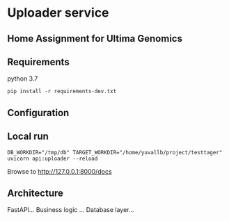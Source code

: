 # Uploader service 

## Home Assignment for Ultima Genomics

## Requirements

python 3.7

`pip install -r requirements-dev.txt`

## Configuration

## Local run 

`DB_WORKDIR="/tmp/db" TARGET_WORKDIR="/home/yuvallb/project/testtager" uvicorn api:uploader --reload`

Browse to http://127.0.0.1:8000/docs

## Architecture

FastAPI...
Business logic ...
Database layer...

